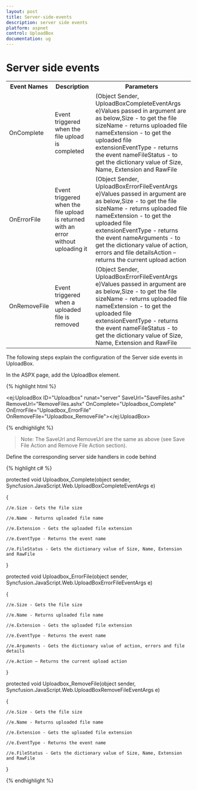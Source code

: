 ```yaml
---
layout: post
title: Server-side-events
description: server side events
platform: aspnet
control: UploadBox
documentation: ug
---
```


# Server side events

<table>
<tr>
<th>
Event Names</th><th>
Description</th><th>
Parameters</th></tr>
<tr>
<td>
OnComplete</td><td>
Event triggered when the file upload is completed</td><td>
(Object Sender, UploadBoxCompleteEventArgs e)Values passed in argument are as below,Size - to get the file sizeName - returns uploaded file nameExtension - to get the uploaded file extensionEventType - returns the event nameFileStatus - to get the dictionary value of Size, Name, Extension and RawFile</td></tr>
<tr>
<td>
OnErrorFile</td><td>
Event triggered when the file upload is returned with an error without uploading it</td><td>
(Object Sender, UploadBoxErrorFileEventArgs e)Values passed in argument are as below,Size - to get the file sizeName - returns uploaded file nameExtension - to get the uploaded file extensionEventType - returns the event nameArguments - to get the dictionary value of action, errors and file detailsAction – returns the current upload action </td></tr>
<tr>
<td>
OnRemoveFile</td><td>
Event triggered when a uploaded file is removed </td><td>
(Object Sender, UploadBoxErrorFileEventArgs e)Values passed in argument are as below,Size - to get the file sizeName - returns uploaded file nameExtension - to get the uploaded file extensionEventType - returns the event nameFileStatus - to get the dictionary value of Size, Name, Extension and RawFile</td></tr>
</table>
The following steps explain the configuration of the Server side events in UploadBox. 

In the ASPX page, add the UploadBox element.

{% highlight html %}



<ej:UploadBox ID="Uploadbox" runat="server" SaveUrl="SaveFiles.ashx" RemoveUrl="RemoveFiles.ashx" OnComplete="Uploadbox_Complete" OnErrorFile="Uploadbox_ErrorFile" OnRemoveFile="Uploadbox_RemoveFile"></ej:UploadBox>



{% endhighlight %}

> Note: The SaveUrl and RemoveUrl are the same as above (see Save File Action and Remove File Action section).

Define the corresponding server side handlers in code behind

{% highlight c# %}

protected void Uploadbox_Complete(object sender, Syncfusion.JavaScript.Web.UploadBoxCompleteEventArgs e)

{

    //e.Size - Gets the file size

    //e.Name - Returns uploaded file name

    //e.Extension - Gets the uploaded file extension

    //e.EventType - Returns the event name

    //e.FileStatus - Gets the dictionary value of Size, Name, Extension and RawFile

}



protected void Uploadbox_ErrorFile(object sender, Syncfusion.JavaScript.Web.UploadBoxErrorFileEventArgs e)

{

    //e.Size - Gets the file size

    //e.Name - Returns uploaded file name

    //e.Extension - Gets the uploaded file extension

    //e.EventType - Returns the event name

    //e.Arguments - Gets the dictionary value of action, errors and file details

    //e.Action – Returns the current upload action 

}



protected void Uploadbox_RemoveFile(object sender, Syncfusion.JavaScript.Web.UploadBoxRemoveFileEventArgs e)

{

    //e.Size - Gets the file size

    //e.Name - Returns uploaded file name

    //e.Extension - Gets the uploaded file extension

    //e.EventType - Returns the event name

    //e.FileStatus - Gets the dictionary value of Size, Name, Extension and RawFile

}



{% endhighlight %}



